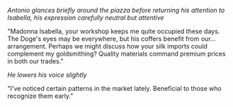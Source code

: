 *Antonio glances briefly around the piazza before returning his attention to Isabella, his expression carefully neutral but attentive*

"Madonna Isabella, your workshop keeps me quite occupied these days. The Doge's eyes may be everywhere, but his coffers benefit from our... arrangement. Perhaps we might discuss how your silk imports could complement my goldsmithing? Quality materials command premium prices in both our trades."

*He lowers his voice slightly*

"I've noticed certain patterns in the market lately. Beneficial to those who recognize them early."
